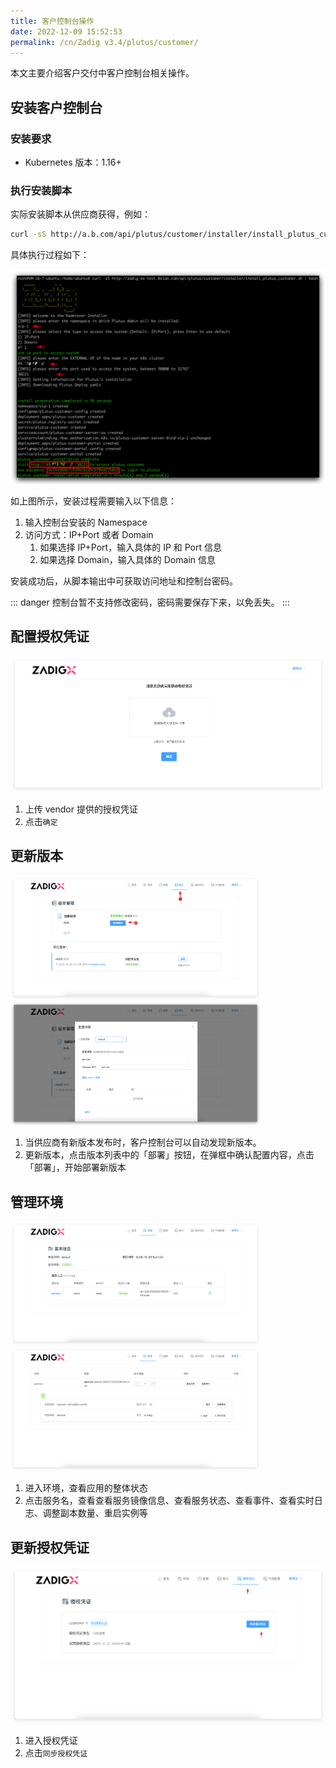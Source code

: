 ```yaml
---
title: 客户控制台操作
date: 2022-12-09 15:52:53
permalink: /cn/Zadig v3.4/plutus/customer/
---
```


本文主要介绍客户交付中客户控制台相关操作。

## 安装客户控制台
### 安装要求
- Kubernetes 版本：1.16+

### 执行安装脚本
实际安装脚本从供应商获得，例如：

``` bash
curl -sS http://a.b.com/api/plutus/customer/installer/install_plutus_customer.sh | bash
```
具体执行过程如下：

![客户控制台](../../../../_images/customer_1.png)

如上图所示，安装过程需要输入以下信息：
1. 输入控制台安装的 Namespace
2. 访问方式：IP+Port 或者 Domain
    1. 如果选择 IP+Port，输入具体的 IP 和 Port 信息
    2. 如果选择 Domain，输入具体的 Domain 信息

安装成功后，从脚本输出中可获取访问地址和控制台密码。

::: danger
 控制台暂不支持修改密码，密码需要保存下来，以免丢失。
:::

## 配置授权凭证

![客户控制台](../../../../_images/customer_2.png)

1. 上传 vendor 提供的授权凭证
2. 点击`确定`

## 更新版本

<img src="../../../../_images/customer_210_3.png" width="400">
<img src="../../../../_images/customer_210_4.png" width="400">

1. 当供应商有新版本发布时，客户控制台可以自动发现新版本。
2. 更新版本，点击版本列表中的「部署」按钮，在弹框中确认配置内容，点击「部署」，开始部署新版本

## 管理环境

<img src="../../../../_images/customer_210_5.png" width="400">
<img src="../../../../_images/customer_210_6.png" width="400">

1. 进入环境，查看应用的整体状态
2. 点击服务名，查看查看服务镜像信息、查看服务状态、查看事件、查看实时日志、调整副本数量、重启实例等


## 更新授权凭证

![客户控制台](../../../../_images/customer_210_7.png)

1. 进入授权凭证
2. 点击`同步授权凭证`